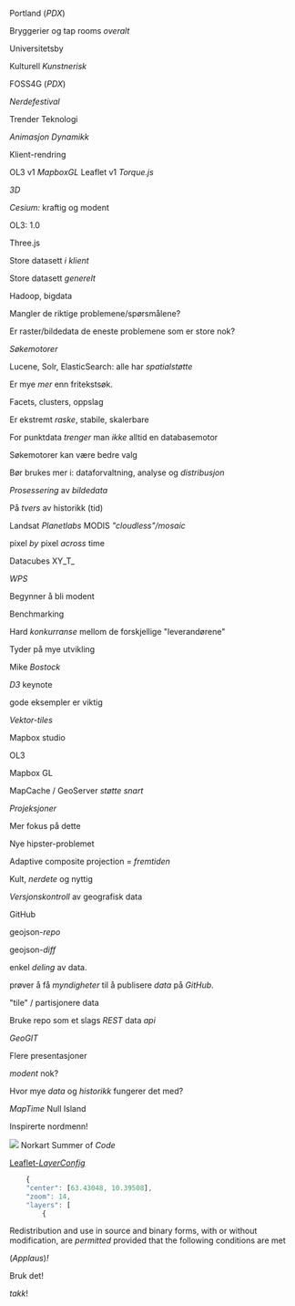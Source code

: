 Portland (_PDX_)

Bryggerier og tap rooms _overalt_

Universitetsby

Kulturell
_Kunstnerisk_

FOSS4G
(_PDX_)

_Nerdefestival_

Trender
Teknologi

_Animasjon_
_Dynamikk_

Klient-rendring

OL3 v1
_MapboxGL_
Leaflet v1
_Torque.js_

_3D_

_Cesium:_ kraftig og modent

OL3: 1.0

Three.js

Store datasett _i klient_

Store datasett _generelt_

Hadoop, bigdata

Mangler de riktige problemene/spørsmålene?

Er raster/bildedata de eneste problemene som er store nok?

_Søkemotorer_

Lucene, Solr, ElasticSearch: alle har _spatialstøtte_

Er mye _mer_ enn fritekstsøk.

Facets, clusters, oppslag

Er ekstremt _raske_, stabile, skalerbare

For punktdata _trenger_ man _ikke_ alltid en databasemotor

Søkemotorer kan være bedre valg

Bør brukes mer i: dataforvaltning, analyse og _distribusjon_

_Prosessering_ av _bildedata_

På _tvers_ av historikk (tid)

Landsat
_Planetlabs_
MODIS
_"cloudless"/mosaic_

pixel _by_ pixel _across_ time

Datacubes
XY_T_

_WPS_

Begynner å bli modent

Benchmarking

Hard _konkurranse_ mellom de forskjellige "leverandørene"

Tyder på mye utvikling

Mike _Bostock_

_D3_ keynote

gode eksempler er viktig

_Vektor-tiles_

Mapbox studio

OL3

Mapbox GL

MapCache / GeoServer _støtte snart_

_Projeksjoner_

Mer fokus på dette

Nye hipster-problemet

Adaptive composite projection = _fremtiden_

Kult, _nerdete_ og nyttig

_Versjonskontroll_ av geografisk data

GitHub 

geojson-_repo_

geojson-_diff_

enkel _deling_ av data. 

prøver å få _myndigheter_ til å publisere _data_ på _GitHub_. 

"tile" / partisjonere data

Bruke repo som et slags _REST_ data _api_

_GeoGIT_

Flere presentasjoner

_modent_ nok? 

Hvor mye _data_ og _historikk_ fungerer det med?

_MapTime_
Null Island

Inspirerte nordmenn!

![](Sommerstudentene-2014.jpg) Norkart Summer of _Code_

[Leaflet-_LayerConfig_](https://github.com/Norkart/Leaflet-LayerConfig/)

```Javascript
	{
    "center": [63.43048, 10.39508],
    "zoom": 14, 
    "layers": [
        {
```

Redistribution and use in source and binary forms, with or without
modification, are _permitted_ provided that the following conditions are met

(_Applaus_)_!_

Bruk det!

_takk_!